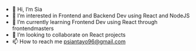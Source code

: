 - 👋 Hi, I’m Sia
- 👀 I’m interested in Frontend and Backend Dev using React and NodeJS
- 🌱 I’m currently learning Frontend Dev using React through frontendmasters
- 💞️ I’m looking to collaborate on React projects 
- 📫 How to reach me psiantayo96@gmail.com

<!---
SiaN07/SiaN07 is a ✨ special ✨ repository because its `README.md` (this file) appears on your GitHub profile.
You can click the Preview link to take a look at your changes.
--->
